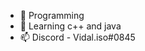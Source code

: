 - 👀 Programming
- 🌱 Learning c++ and java
- 📫 Discord - Vidal.iso#0845

<!---
Vidaltxt/Vidaltxt is a ✨ special ✨ repository because its `README.md` (this file) appears on your GitHub profile.
You can click the Preview link to take a look at your changes.
--->
